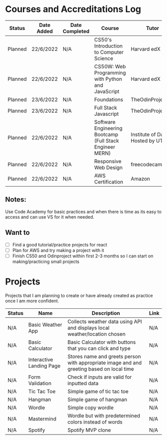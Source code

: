 # **Courses and Accreditations Log**


| Status | Date Added | Date Completed | Course | Tutor |
| ------------- |------------- | ------------- | ------------- | ------------- |
| Planned  | 22/6/2022 | N/A | CS50's Introduction to Computer Science | Harvard edX |
| Planned  | 22/6/2022 | N/A | CS50W: Web Programming with Python and JavaScript | Harvard edX |
| Planned  | 23/6/2022 | N/A | Foundations | TheOdinProject |
| Planned  | 23/6/2022 | N/A | Full Stack Javascript | TheOdinProject |
| Planned  | 22/6/2022 | N/A | Software Engineering Bootcamp (Full Stack Engineer MERN) | Institute of Data Hosted by UTS |
| Planned  | 22/6/2022 | N/A | Responsive Web Design | freecodecamp.org |
| Planned  | 22/6/2022 | N/A | AWS Certification | Amazon|


## Notes:

Use Code Academy for basic practices and when there is time as its easy to access and can use VS for it when needed.

## Want to 
- [ ] Find a good tutorial/practice projects for react
- [ ] Plan for AWS and try making a project with it
- [ ] Finish CS50 and Odinproject within first 2-3 months so I can start on making/practicing small projects

# **Projects**

Projects that I am planning to create or have already created as practice once I am more confident. 

| Status | Name | Description | Link
| ------------- | ------------- | ------------- | ------------- |
| N/A | Basic Weather App | Collects weather data using API and displays local weather/location chosen | N/A |
| N/A | Basic Calculator | Basic Calculator with buttons that you can click and type | N/A |
| N/A | Interactive Landing Page | Stores name and greets person with appropriate image and and greeting based on local time | N/A |
| N/A | Form Validation | Check if inputs are valid for inputted data | N/A |
| N/A | Tic Tac Toe | Simple game of tic tac toe | N/A |
| N/A | Hangman | Simple game of hangman | N/A |
| N/A | Wordle | Simple copy wordle | N/A |
| N/A | Mastermind | Wordle but with predetermined colors instead of words | N/A |
| N/A | Spotify | Spotify MVP clone | N/A |
